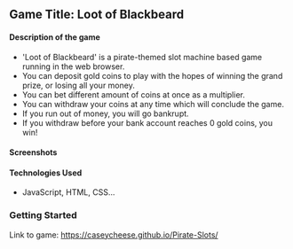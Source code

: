 ## Game Title: Loot of Blackbeard

#### Description of the game
- 'Loot of Blackbeard' is a pirate-themed slot machine based game running in the web browser.
- You can deposit gold coins to play with the hopes of winning the grand prize, or losing all your money.
- You can bet different amount of coins at once as a multiplier.
- You can withdraw your coins at any time which will conclude the game.
- If you run out of money, you will go bankrupt.
- If you withdraw before your bank account reaches 0 gold coins, you win!


#### Screenshots


#### Technologies Used
- JavaScript, HTML, CSS...


### Getting Started
Link to game: https://caseycheese.github.io/Pirate-Slots/

